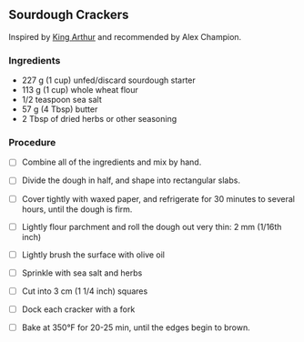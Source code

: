 ## Sourdough Crackers

Inspired by [King Arthur](https://www.kingarthurbaking.com/recipes/sourdough-crackers-recipe) and recommended by Alex Champion.

### Ingredients

- 227 g (1 cup) unfed/discard sourdough starter
- 113 g (1 cup) whole wheat flour
- 1/2 teaspoon sea salt
- 57 g (4 Tbsp) butter
- 2 Tbsp of dried herbs or other seasoning

### Procedure

- [ ] Combine all of the ingredients and mix by hand.
- [ ] Divide the dough in half, and shape into rectangular slabs. 
- [ ] Cover tightly with waxed paper, and refrigerate for 30 minutes to several hours, until the dough is firm.
- [ ] Lightly flour parchment and roll the dough out very thin: 2 mm (1/16th inch)
- [ ] Lightly brush the surface with olive oil
- [ ] Sprinkle with sea salt and herbs
- [ ] Cut into 3 cm (1 1/4 inch) squares 
- [ ] Dock each cracker with a fork
- [ ] Bake at 350°F for 20-25 min, until the edges begin to brown.

